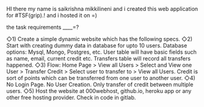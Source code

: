 HI there my name is saikrishna mikkilineni and i created this web application for #TSF(grip).!
and i hosted it on =) 

the task requirements ____=?

◇1) Create a simple dynamic website which has the following specs.
◇2) Start with creating dummy data in database for upto 10 users.
Database options: Mysql, Mongo, Postgres, etc. User table will
have basic fields such as name, email, current credit etc. Transfers
table will record all transfers happened.
◇3) Flow: Home Page > View all Users > Select and View one User >
Transfer Credit > Select user to transfer to > View all Users. Credit
is sort of points which can be transferred from one user to another
user.
◇4) No Login Page. No User Creation. Only transfer of credit between
multiple users.
◇5) Host the website at 000webhost, github.io, heroku app or any
other free hosting provider. Check in code in gitlab.
